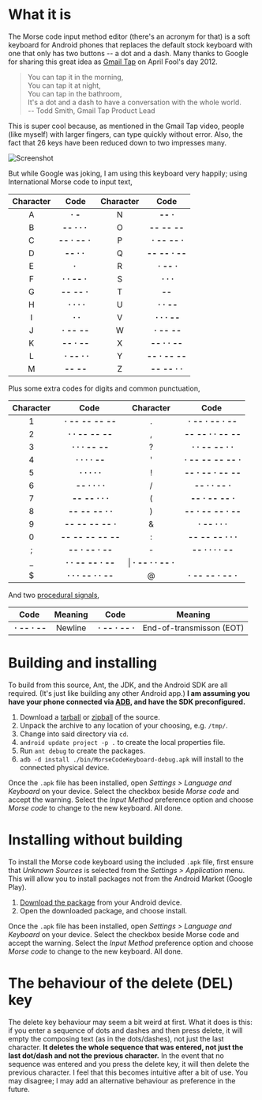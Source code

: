 # What it is #

The Morse code input method editor (there's an acronym for that) is a soft keyboard for Android phones that replaces the default stock keyboard with one that only has two buttons -- a dot and a dash. Many thanks to Google for sharing this great idea as [Gmail Tap] on April Fool's day 2012.

  [Gmail Tap]:http://www.youtube.com/watch?v=1KhZKNZO8mQ

> You can tap it in the morning,  
> You can tap it at night,  
> You can tap in the bathroom,  
> It's a dot and a dash to have a conversation with the whole world.  
> -- Todd Smith, Gmail Tap Product Lead

This is super cool because, as mentioned in the Gmail Tap video, people (like myself) with larger fingers, can type quickly without error. Also, the fact that 26 keys have been reduced down to two impresses many.

![Screenshot](https://github.com/whymarrh/mcime/raw/master/screenshot.png)

But while Google was joking, I am using this keyboard very happily; using International Morse code to input text,

|Character|Code|Character|Code|
|:-------:|:--:|:-------:|:--:|
|A|**&middot;&nbsp;-**|N|**--&nbsp;&middot;**|
|B|**--&nbsp;&middot;&nbsp;&middot;&nbsp;&middot;&nbsp;**|O|**--&nbsp;--&nbsp;--**|
|C|**--&nbsp;&middot;&nbsp;--&nbsp;&middot;&nbsp;**|P|**&nbsp;&middot;&nbsp;--&nbsp;--&nbsp;&middot;**|
|D|**--&nbsp;&middot;&nbsp;&middot;&nbsp;**|Q|**--&nbsp;--&nbsp;&middot;&nbsp;--**|
|E|**&middot;&nbsp;**|R|**&nbsp;&middot;&nbsp;--&nbsp;&middot;**|
|F|**&middot;&nbsp;&middot;&nbsp;--&nbsp;&middot;&nbsp;**|S|**&nbsp;&middot;&nbsp;&middot;&nbsp;&middot;**|
|G|**--&nbsp;--&nbsp;&middot;&nbsp;**|T|**--**|
|H|**&nbsp;&middot;&nbsp;&middot;&nbsp;&middot;&nbsp;&middot;**|U|**&nbsp;&middot;&nbsp;&middot;&nbsp;--**|
|I|**&nbsp;&middot;&nbsp;&middot;**|V|**&nbsp;&middot;&nbsp;&middot;&nbsp;&middot;&nbsp;--**|
|J|**&nbsp;&middot;&nbsp;--&nbsp;--&nbsp;**|W|**&nbsp;&middot;&nbsp;--&nbsp;--**|
|K|**--&nbsp;&middot;&nbsp;--**|X|**--&nbsp;&middot;&nbsp;&middot;&nbsp;--**|
|L|**&nbsp;&middot;&nbsp;--&nbsp;&middot;&nbsp;&middot;**|Y|**--&nbsp;&middot;&nbsp;--&nbsp;--**|
|M|**--&nbsp;--**|Z|**--&nbsp;--&nbsp;&middot;&nbsp;&middot;**|

Plus some extra codes for digits and common punctuation,

|Character|Code|Character|Code|
|:-------:|:--:|:-------:|:--:|
|1|**&nbsp;&middot;&nbsp;--&nbsp;--&nbsp;--&nbsp;--**|.|**&nbsp;&middot;&nbsp;--&nbsp;&middot;&nbsp;--&nbsp;&middot;&nbsp;--**|
|2|**&nbsp;&middot;&nbsp;&middot;&nbsp;--&nbsp;--&nbsp;--**|,|**&nbsp;--&nbsp;--&nbsp;&middot;&nbsp;&middot;&nbsp;--&nbsp;--**|
|3|**&nbsp;&middot;&nbsp;&middot;&nbsp;&middot;&nbsp;--&nbsp;--**|?|**&nbsp;&middot;&nbsp;&middot;&nbsp;--&nbsp;--&nbsp;&middot;&nbsp;&middot;**|
|4|**&nbsp;&middot;&nbsp;&middot;&nbsp;&middot;&nbsp;&middot;&nbsp;--**|'|**&nbsp;&middot;&nbsp;--&nbsp;--&nbsp;--&nbsp;--&nbsp;&middot;**|
|5|**&nbsp;&middot;&nbsp;&middot;&nbsp;&middot;&nbsp;&middot;&nbsp;&middot;**|!|**&nbsp;--&nbsp;&middot;&nbsp;--&nbsp;&middot;&nbsp;--&nbsp;--**|
|6|**&nbsp;--&nbsp;&middot;&nbsp;&middot;&nbsp;&middot;&nbsp;&middot;**|/|**&nbsp;--&nbsp;&middot;&nbsp;&middot;&nbsp;--&nbsp;&middot;**|
|7|**&nbsp;--&nbsp;--&nbsp;&middot;&nbsp;&middot;&nbsp;&middot;**|(|**&nbsp;--&nbsp;&middot;&nbsp;--&nbsp;--&nbsp;&middot;**|
|8|**&nbsp;--&nbsp;--&nbsp;--&nbsp;&middot;&nbsp;&middot;**|)|**&nbsp;--&nbsp;&middot;&nbsp;--&nbsp;--&nbsp;&middot;&nbsp;--**|
|9|**&nbsp;--&nbsp;--&nbsp;--&nbsp;--&nbsp;&middot;**|&amp;|**&nbsp;&middot;&nbsp;--&nbsp;&middot;&nbsp;&middot;&nbsp;&middot;**|
|0|**&nbsp;--&nbsp;--&nbsp;--&nbsp;--&nbsp;--**|:|**&nbsp;--&nbsp;--&nbsp;--&nbsp;&middot;&nbsp;&middot;&nbsp;&middot;**|
|;|**&nbsp;--&nbsp;&middot;&nbsp;--&nbsp;&middot;&nbsp;--**|-|**&nbsp;--&nbsp;&middot;&nbsp;&middot;&nbsp;&middot;&nbsp;&middot;&nbsp;--**|
|_|**&nbsp;&middot;&nbsp;&middot;&nbsp;--&nbsp;--&nbsp;&middot;&nbsp;--**|\\|**&nbsp;&middot;&nbsp;--&nbsp;&middot;&nbsp;&middot;&nbsp;--&nbsp;&middot;**|
|$|**&nbsp;&middot;&nbsp;&middot;&nbsp;&middot;&nbsp;--&nbsp;&middot;&nbsp;&middot;&nbsp;--**|@|**&nbsp;&middot;&nbsp;--&nbsp;--&nbsp;&middot;&nbsp;--&nbsp;&middot;**|

And two [procedural signals][5],

|Code|Meaning|Code|Meaning|
|:--:|:-----:|:--:|:-----:|
|**&nbsp;&middot;&nbsp;--&nbsp;&middot;&nbsp;--**|Newline|**&nbsp;&middot;&nbsp;--&nbsp;&middot;&nbsp;--&nbsp;&middot;**|End-of-transmisson (EOT)|

# Building and installing #

To build from this source, Ant, the JDK, and the Android SDK are all required. (It's just like building any other Android app.) **I am assuming you have your phone connected via [ADB][3], and have the SDK preconfigured.**

1. Download a [tarball][2] or [zipball][1] of the source.
2. Unpack the archive to any location of your choosing, e.g. `/tmp/`.
3. Change into said directory via `cd`.
3. `android update project -p .` to create the local properties file.
4. Run `ant debug` to create the packages.
5. `adb -d install ./bin/MorseCodeKeyboard-debug.apk` will install to the connected physical device.

Once the `.apk` file has been installed, open *Settings > Language and Keyboard* on your device. Select the checkbox beside *Morse code* and accept the warning. Select the *Input Method* preference option and choose *Morse code* to change to the new keyboard. All done.

# Installing without building #

To install the Morse code keyboard using the included `.apk` file, first ensure that *Unknown Sources* is selected from the *Settings > Application* menu. This will allow you to install packages not from the Android Market (Google Play).

1. [Download the package][4] from your Android device.
2. Open the downloaded package, and choose install.

Once the `.apk` file has been installed, open *Settings > Language and Keyboard* on your device. Select the checkbox beside Morse code and accept the warning. Select the *Input Method* preference option and choose *Morse code* to change to the new keyboard. All done.

# The behaviour of the  delete (DEL) key #

The delete key behaviour may seem a bit weird at first. What it does is this: if you enter a sequence of dots and dashes and then press delete, it will empty the composing text (as in the dots/dashes), not just the last character. **It deletes the whole sequence that was entered, not just the last dot/dash and not the previous character.** In the event that no sequence was entered and you press the delete key, it will then delete the previous character. I feel that this becomes intuitive after a bit of use. You may disagree; I may add an alternative behaviour as preference in the future.

  [1]:https://github.com/whymarrh/mcime/zipball/master
  [2]:https://github.com/whymarrh/mcime/tarball/master
  [3]:http://developer.android.com/guide/developing/tools/adb.html
  [4]:https://raw.github.com/whymarrh/mcime/master/apk/MorseCodeKeyboard.apk
  [5]:http://en.wikipedia.org/wiki/Prosigns_for_Morse_code
